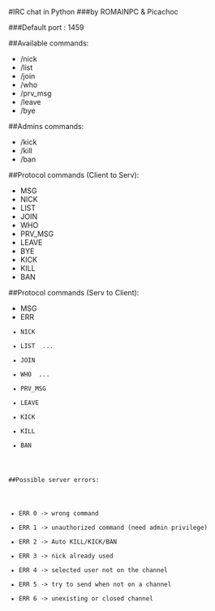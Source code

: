#IRC chat in Python
###by ROMAINPC & Picachoc

###Default port : 1459


##Available commands:

- /nick <nick>
- /list
- /join <channelName>
- /who
- /prv_msg <nick>
- /leave
- /bye

##Admins commands:
- /kick <nick>
- /kill <nick>
- /ban <nick>


##Protocol commands (Client to Serv):
- MSG <message>
- NICK <nick>
- LIST
- JOIN <channelname>
- WHO
- PRV_MSG <nick> <message>
- LEAVE
- BYE
- KICK <nick>
- KILL <nick>
- BAN <nick>

##Protocol commands (Serv to Client):
- MSG <nick> <message>
- ERR <code>
- NICK <oldNick> <newNick>
- LIST <channel1> ... <channelN>
- JOIN <newCommerNick> <currentAdmin>
- WHO <client1> ... <clientN>
- PRV_MSG <nick> <message>
- LEAVE <nick>
- KICK <adminNick> <nick>
- KILL <adminNick> <nick>
- BAN <adminNick> <nick>

##Possible server errors:
- ERR 0 -> wrong command
- ERR 1 -> unauthorized command (need admin privilege)
- ERR 2 -> Auto KILL/KICK/BAN
- ERR 3 -> nick already used
- ERR 4 -> selected user not on the channel
- ERR 5 -> try to send when not on a channel
- ERR 6 -> unexisting or closed channel
